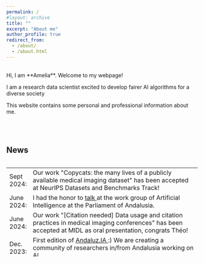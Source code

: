 ```yaml
---
permalink: /
#layout: archive
title: ""
excerpt: "About me"
author_profile: true
redirect_from: 
  - /about/
  - /about.html
---
```

<br />
Hi, I am **Amelia**. Welcome to my webpage!

I am a research data scientist excited to develop fairer AI algorithms for a diverse society

This website contains some personal and professional information about me.
<br />
<br />
<br />
<br />

## News
<style>
table, tr, td {
    border: none;
}
</style>
<div style="height:250px;overflow:auto;border:0px;border-collapse: collapse;" >
<table  border="none" style="border:0px;border-collapse: collapse;" rules="none" >
<colgroup>
       <col span="1" style="width: 12%;">
       <col span="1" style="width: 88%;">
</colgroup>
<tr><td> Sept 2024: </td> <td> Our work "Copycats: the many lives of a publicly available medical imaging dataset" has been accepted at NeurIPS Datasets and Benchmarks Track!
</td></tr> 
<tr><td> June 2024: </td> <td> I had the honor to <a href="https://ameliajimenez.github.io/talks/2024-06-18-parliament-andalusia"> talk </a> at the work group of Artificial Intelligence at the Parliament of Andalusia.
</td></tr> 
<tr><td> June 2024: </td> <td> Our work "[Citation needed] Data usage and citation practices in medical imaging conferences" has been accepted at MIDL as oral presentation, congrats Théo!
</td></tr> 
<tr><td> Dec. 2023: </td> <td> First edition of <a href="https://x.com/ameliajimsan/status/1737955363792523706"> Andaluz.IA </a> :) We are creating a community of researchers in/from Andalusia working on AI.
</td></tr> 
<tr><td> Jan. 2023: </td> <td> We are organizing a webinar series: <a href="https://purrlab.github.io/webinar/">Datasets through the L👀king-Glass</a> to better understand what researchers are doing with their (meta-) data.
</td></tr> 
</table>
